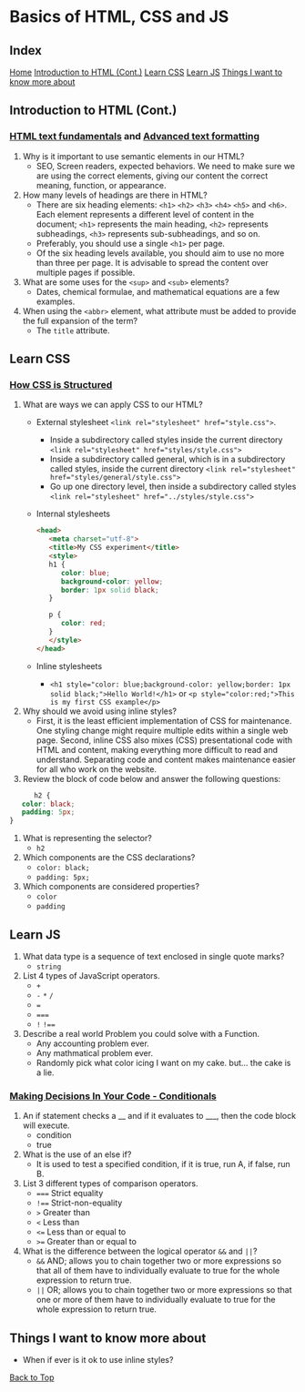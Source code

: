 # Basics of HTML, CSS and JS

## Index

[Home](./README.md)
[Introduction to HTML (Cont.)](#introduction-to-html-cont)
[Learn CSS](#learn-css)
[Learn JS](#learn-js)
[Things I want to know more about](#things-i-want-to-know-more-about)

## Introduction to HTML (Cont.)

### [HTML text fundamentals](https://developer.mozilla.org/en-US/docs/Learn/HTML/Introduction_to_HTML/HTML_text_fundamentals) and [Advanced text formatting](https://developer.mozilla.org/en-US/docs/Learn/HTML/Introduction_to_HTML/Advanced_text_formatting)

1. Why is it important to use semantic elements in our HTML?
   - SEO, Screen readers, expected behaviors.  We need to make sure we are using the correct elements, giving our content the correct meaning, function, or appearance.
2. How many levels of headings are there in HTML?
   - There are six heading elements: `<h1>` `<h2>` `<h3>` `<h4>` `<h5>` and `<h6>`. Each element represents a different level of content in the document; `<h1>` represents the main heading, `<h2>` represents subheadings, `<h3>` represents sub-subheadings, and so on.
   - Preferably, you should use a single `<h1>` per page.
   - Of the six heading levels available, you should aim to use no more than three per page. It is advisable to spread the content over multiple pages if possible.
3. What are some uses for the `<sup>` and `<sub>` elements?
   - Dates, chemical formulae, and mathematical equations are a few examples.
4. When using the `<abbr>` element, what attribute must be added to provide the full expansion of the term?
   - The `title` attribute.

## Learn CSS

### [How CSS is Structured](https://developer.mozilla.org/en-US/docs/Learn/CSS/First_steps/How_CSS_is_structured)

1. What are ways we can apply CSS to our HTML?
   - External stylesheet `<link rel="stylesheet" href="style.css">`.
      - Inside a subdirectory called styles inside the current directory `<link rel="stylesheet" href="styles/style.css">`
      - Inside a subdirectory called general, which is in a subdirectory called styles, inside the current directory `<link rel="stylesheet" href="styles/general/style.css">`
      - Go up one directory level, then inside a subdirectory called styles `<link rel="stylesheet" href="../styles/style.css">`
   - Internal stylesheets

      ```html
      <head>
         <meta charset="utf-8">
         <title>My CSS experiment</title>
         <style>
         h1 {
            color: blue;
            background-color: yellow;
            border: 1px solid black;
         }

         p {
            color: red;
         }
         </style>
      </head>
      ```  

   - Inline stylesheets
      - `<h1 style="color: blue;background-color: yellow;border: 1px solid black;">Hello World!</h1>` or `<p style="color:red;">This is my first CSS example</p>`
2. Why should we avoid using inline styles?
   - First, it is the least efficient implementation of CSS for maintenance. One styling change might require multiple edits within a single web page. Second, inline CSS also mixes (CSS) presentational code with HTML and content, making everything more difficult to read and understand. Separating code and content makes maintenance easier for all who work on the website.
3. Review the block of code below and answer the following questions:

```css
      h2 {
   color: black;
   padding: 5px;
}
```

1. What is representing the selector?
   - `h2`
2. Which components are the CSS declarations?
   - `color: black;`
   - `padding: 5px;`
3. Which components are considered properties?
   - `color`
   - `padding`

## Learn JS

1. What data type is a sequence of text enclosed in single quote marks?
   - `string`
2. List 4 types of JavaScript operators.
   - `+`
   - `-` `*` `/`
   - `=`
   - `===`
   - `!` `!==`
3. Describe a real world Problem you could solve with a Function.
   - Any accounting problem ever.
   - Any mathmatical problem ever.
   - Randomly pick what color icing I want on my cake. but... the cake is a lie.

### [Making Decisions In Your Code - Conditionals](https://developer.mozilla.org/en-US/docs/Learn/JavaScript/Building_blocks/conditionals)

1. An if statement checks a \_\_ and if it evaluates to \_\_\_, then the code block will execute.
   - condition
   - true
2. What is the use of an else if?
   - It is used to test a specified condition, if it is true, run A, if false, run B.
3. List 3 different types of comparison operators.
   - `===` Strict equality
   - `!==` Strict-non-equality
   - `>` Greater than
   - `<` Less than
   - `<=` Less than or equal to
   - `>=` Greater than or equal to
4. What is the difference between the logical operator `&&` and `||`?
   - `&&` AND; allows you to chain together two or more expressions so that all of them have to individually evaluate to true for the whole expression to return true.
   - `||` OR; allows you to chain together two or more expressions so that one or more of them have to individually evaluate to true for the whole expression to return true.

## Things I want to know more about

- When if ever is it ok to use inline styles?

[Back to Top](#basics-of-html-css-and-js)
